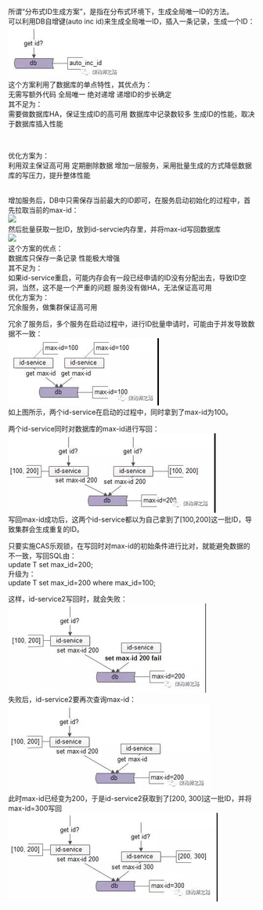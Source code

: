 所谓“分布式ID生成方案”，是指在分布式环境下，生成全局唯一ID的方法。
<br/>
可以利用DB自增键(auto inc id)来生成全局唯一ID，插入一条记录，生成一个ID：<br/>
![image](https://github.com/seakingOne/architects/blob/master/resource/auto_id/1.jpg)
<br/>
这个方案利用了数据库的单点特性，其优点为：<br/>
	无需写额外代码
	全局唯一
	绝对递增
	递增ID的步长确定
<br/>
其不足为：<br/>
	需要做数据库HA，保证生成ID的高可用
	数据库中记录数较多
	生成ID的性能，取决于数据库插入性能

<br/>

优化方案为：<br/>
	利用双主保证高可用
	定期删除数据
	增加一层服务，采用批量生成的方式降低数据库的写压力，提升整体性能

<br/>
增加服务后，DB中只需保存当前最大的ID即可，在服务启动初始化的过程中，首先拉取当前的max-id：<br/>
 <image src="https://github.com/seakingOne/architects/blob/master/resource/auto_id/2.jpg" />
<br/>
然后批量获取一批ID，放到id-servcie内存里，并将max-id写回数据库<br/>
 <image src="https://github.com/seakingOne/architects/blob/master/resource/auto_id/3.jpg" />
<br/>
这个方案的优点：<br/>
数据库只保存一条记录
性能极大增强
<br/>
其不足为：<br/>
如果id-service重启，可能内存会有一段已经申请的ID没有分配出去，导致ID空洞，当然，这不是一个严重的问题
服务没有做HA，无法保证高可用
<br/>
优化方案为：<br/>
冗余服务，做集群保证高可用
<br/>

冗余了服务后，多个服务在启动过程中，进行ID批量申请时，可能由于并发导致数据不一致：<br/>
![image](https://github.com/seakingOne/architects/blob/master/resource/auto_id/4.jpg)
<br/>
如上图所示，两个id-service在启动的过程中，同时拿到了max-id为100。<br/>

两个id-service同时对数据库的max-id进行写回：<br/>
![image](https://github.com/seakingOne/architects/blob/master/resource/auto_id/5.jpg)<br/>
写回max-id成功后，这两个id-service都以为自己拿到了[100,200]这一批ID，导致集群会生成重复的ID。<br/>

只要实施CAS乐观锁，在写回时对max-id的初始条件进行比对，就能避免数据的不一致，写回SQL由：<br/>
update T set max_id=200;<br/>
升级为：<br/>
update T set max_id=200 where max_id=100;<br/>

这样，id-service2写回时，就会失败：<br/>
![image](https://github.com/seakingOne/architects/blob/master/resource/auto_id/6.jpg)<br/>
失败后，id-service2要再次查询max-id：<br/>
![image](https://github.com/seakingOne/architects/blob/master/resource/auto_id/7.jpg)<br/>
此时max-id已经变为200，于是id-service2获取到了[200, 300]这一批ID，并将max-id=300写回<br/>
![image](https://github.com/seakingOne/architects/blob/master/resource/auto_id/8.jpg)<br/>


